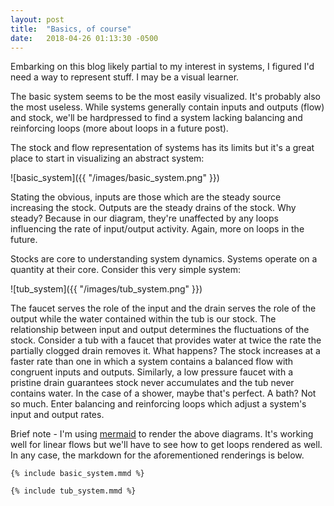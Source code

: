 ```yaml
---
layout: post
title:  "Basics, of course"
date:   2018-04-26 01:13:30 -0500
---
```


Embarking on this blog likely partial to my interest in systems, I figured I'd need a way to represent stuff. I may be a visual learner.

The basic system seems to be the most easily visualized. It's probably also the most useless. While systems generally contain inputs and outputs (flow) and stock, we'll be hardpressed to find a system lacking balancing and reinforcing loops (more about loops in a future post). 

The stock and flow representation of systems has its limits but it's a great place to start in visualizing an abstract system:

![basic_system]({{ "/images/basic_system.png" }})

Stating the obvious, inputs are those which are the steady source increasing the stock. Outputs are the steady drains of the stock. Why steady? Because in our diagram, they're unaffected by any loops influencing the rate of input/output activity. Again, more on loops in the future.

Stocks are core to understanding system dynamics. Systems operate on a quantity at their core. Consider this very simple system:

![tub_system]({{ "/images/tub_system.png" }})

The faucet serves the role of the input and the drain serves the role of the output while the water contained within the tub is our stock. The relationship between input and output determines the fluctuations of the stock. Consider a tub with a faucet that provides water at twice the rate the partially clogged drain removes it. What happens? The stock increases at a faster rate than one in which a system contains a balanced flow with congruent inputs and outputs. Similarly, a low pressure faucet with a pristine drain guarantees stock never accumulates and the tub never contains water. In the case of a shower, maybe that's perfect. A bath? Not so much. Enter balancing and reinforcing loops which adjust a system's input and output rates.

Brief note - I'm using [mermaid](mermaid) to render the above diagrams. It's working well for linear flows but we'll have to see how to get loops rendered as well. In any case, the markdown for the aforementioned renderings is below.

```
{% include basic_system.mmd %}
```

```
{% include tub_system.mmd %}
```

[mermaid]: https://mermaidjs.github.io/
